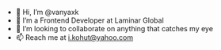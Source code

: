 - 👋 Hi, I’m @vanyaxk
- 👀 I’m a Frontend Developer at Laminar Global
- 💞️ I’m looking to collaborate on anything that catches my eye
- 📫 Reach me at i.kohut@yahoo.com 

<!---
vanyaxk/vanyaxk is a ✨ special ✨ repository because its `README.md` (this file) appears on your GitHub profile.
You can click the Preview link to take a look at your changes.
--->
